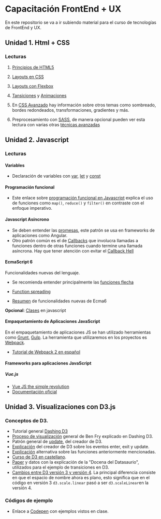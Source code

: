 # Capacitación FrontEnd + UX

En este repositorio se va a ir subiendo material para el curso de tecnologías de FrontEnd y UX.


## Unidad 1. Html + CSS

### Lecturas
1. [Principios de HTML5](https://developer.mozilla.org/es/docs/HTML/HTML5)
2. [Layouts en CSS](https://developer.mozilla.org/en-US/docs/Learn/CSS/CSS_layout/Introduction)
3. [Layouts con Flexbox](https://css-tricks.com/snippets/css/a-guide-to-flexbox/)
4. [Tansiciones](https://www.w3schools.com/css/css3_transitions.asp) y [Animaciones](https://css-tricks.com/almanac/properties/a/animation/)
5. En [CSS Avanzado](http://www.htmldog.com/guides/css/advanced/) hay información sobre otros temas como sombreado, bordes redondeados, transformaciones, gradientes y más.

6. Preprocesamiento con [SASS](http://sass-lang.com/guide), de manera opcional pueden ver esta lectura con varias otras [técnicas avanzadas](https://m.alphasights.com/css-evolution-from-css-sass-bem-css-modules-to-styled-components-d4c1da3a659b)

## Unidad 2. Javascript
### Lecturas
#### Variables
* Declaración de variables con [var](https://developer.mozilla.org/es/docs/Web/JavaScript/Referencia/Sentencias/var), [let](https://developer.mozilla.org/es/docs/Web/JavaScript/Referencia/Sentencias/let) y [const](https://developer.mozilla.org/es/docs/Web/JavaScript/Referencia/Sentencias/const)

#### Programación funcional
* Este enlace sobre [programación funcional en Javascript](https://medium.com/javascript-scene/master-the-javascript-interview-what-is-functional-programming-7f218c68b3a0) explica el uso de funciones como `map()`, `reduce()` y `filter()` en contraste con el enfoque imperativo.

#### Javascript Asíncrono

* Se deben entender las  [promesas](https://developer.mozilla.org/es/docs/Web/JavaScript/Referencia/Objetos_globales/Promise), este patrón se usa en frameworks de aplicaciones como Angular.
* Otro patrón común es el de [Callbacks](http://recurial.com/programming/understanding-callback-functions-in-javascript/) que involucra llamadas a funciones dentro de otras funciones cuando termine una llamada asíncrona. Hay que tener atención con evitar el [Callback Hell](http://callbackhell.com/)

#### EcmaScript 6

Funcionalidades nuevas del lenguaje.

* Se recomienda entender principalmente las [funciones flecha](https://developer.mozilla.org/es/docs/Web/JavaScript/Referencia/Funciones/Arrow_functions)

* [Function spreading](https://developer.mozilla.org/en-US/docs/Web/JavaScript/Reference/Operators/Spread_operator)

* [Resumen](https://carlosazaustre.es/blog/ecmascript-6-el-nuevo-estandar-de-javascript/) de funcionalidades nuevas de Ecma6

 __Opcional__: [Clases](https://developer.mozilla.org/es/docs/Web/JavaScript/Referencia/Classes) en javascript

#### Empaquetamiento de Aplicaciones JavaScript

En el empaquetamiento de aplicaciones JS se han utilizado herramientas como [Grunt](https://gruntjs.com/), [Gulp](http://gulpjs.com/). La herramienta que utilizaremos en los proyectos es [Webpack](https://webpack.github.io/docs/tutorials/getting-started/).
* [Tutorial de Webpack 2 en español](https://medium.com/@lehiarteaga/tutorial-webpack-2-f4a1e8b3473c)

#### Frameworks para aplicaciones JavaScript

##### Vue.js
* [Vue JS the simple revolution](https://www.slideshare.net/RafaelCasusoRomate/vuejs-the-simple-revolution)
* [Documentación oficial](https://vuejs.org/v2/guide/)

## Unidad 3. Visualizaciones con D3.js
### Conceptos de D3.
* Tutorial general [Dashing D3](https://www.dashingd3js.com/table-of-contents)
* [Proceso de visualización](https://www.dashingd3js.com/the-data-visualization-process) general de Ben Fry explicado en Dashing D3.
* Patrón general de [update](https://bl.ocks.org/mbostock/3808234), del creador de D3.
* [Explicación](https://bost.ocks.org/mike/join/) del creador de D3 sobre los eventos enter, exit y update.
* [Explicación](http://animateddata.co.uk/lab/d3enterexit/) alternativa sobre las funciones anteriormente mencionadas.
* [Curso de D3 en castellano](http://gcoch.github.io/D3-tutorial/).
* [Paper](https://www.autodeskresearch.com/publications/samestats) y datos con la explicación de la "Docena del Datasaurio", utilizados para el ejemplo de transiciones en D3.
* [Cambios entre D3 versión 3 y versión 4](https://github.com/d3/d3/blob/master/CHANGES.md). La principal diferencia consiste en que el espacio de nombre ahora es plano, esto significa que en el código en versión 3 `d3.scale.linear` pasó a ser `d3.scaleLinear`en la versión 4.

### Códigos de ejemplo
* Enlace a [Codepen](https://codepen.io/dfavila/pens/public/) con ejemplos vistos en clase.
